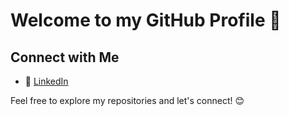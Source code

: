 # Welcome to my GitHub Profile 👋

## Connect with Me
- 💼 [LinkedIn](https://de.linkedin.com/in/ravigaudani)

Feel free to explore my repositories and let's connect! 😊
